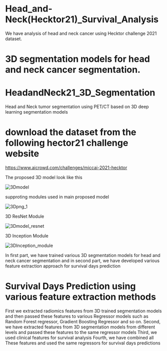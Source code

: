 # Head_and-Neck(Hecktor21)_Survival_Analysis
We have analysis of head and neck cancer using Hecktor challenge 2021 dataset.

# 3D segmentation models for head and neck cancer segmentation.
# HeadandNeck21_3D_Segmentation
Head and Neck tumor segmentation using PET/CT based on 3D deep learning segmentation models
# download the dataset from the following hector21 challenge website
https://www.aicrowd.com/challenges/miccai-2021-hecktor

The proposed 3D model look like this

![3Dmodel](https://user-images.githubusercontent.com/46267777/135850649-57ad3a9a-0bc8-4a89-bd0e-dd84a0aeb63e.png)

supproting modules used in main proposed model

![3Dpng_1](https://user-images.githubusercontent.com/46267777/135851059-87303e6f-e83c-42b2-854e-590dda745c0b.png)

3D ResNet Module

![3Dmodel_resnet](https://user-images.githubusercontent.com/46267777/135851531-2656d0fb-ec8d-4d23-bed0-066692b3ee69.png)

3D Inception Module

![3DInception_module](https://user-images.githubusercontent.com/46267777/135851734-a5c6c973-bab1-4026-b210-09691bb92e2f.png)


In first part, we have trained various 3D segmentation models for head and neck cancer segmentation and in second part, we have developed
various feature extraction approach for survival days prediction

# Survival Days Prediction using various feature extraction methods
First we extracted radiomics features from 3D trained segmentation models and then passed these features to various Regressor models
such as Random Forest regressor, Gradient Boosting Regressor and so on.
Second, we have extracted features from 3D segmentation models from different levels and passed these features to the same regressor models
Third, we used clinical features for survival analysis
Fourth, we have combined all These features and used the same regressors for survival days predictions
